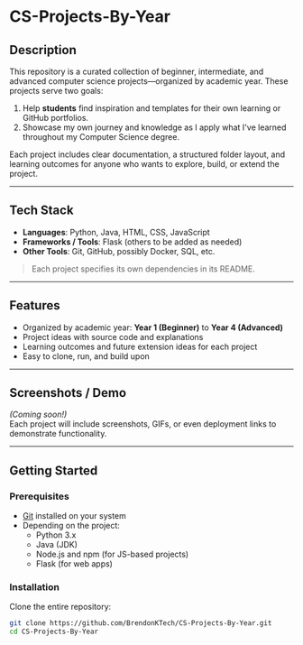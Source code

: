 # CS-Projects-By-Year

## Description  
This repository is a curated collection of beginner, intermediate, and advanced computer science projects—organized by academic year. These projects serve two goals:

1. Help **students** find inspiration and templates for their own learning or GitHub portfolios.
2. Showcase my own journey and knowledge as I apply what I've learned throughout my Computer Science degree.

Each project includes clear documentation, a structured folder layout, and learning outcomes for anyone who wants to explore, build, or extend the project.

---

## Tech Stack  
- **Languages**: Python, Java, HTML, CSS, JavaScript  
- **Frameworks / Tools**: Flask (others to be added as needed)  
- **Other Tools**: Git, GitHub, possibly Docker, SQL, etc.

> Each project specifies its own dependencies in its README.

---

## Features  
- Organized by academic year: **Year 1 (Beginner)** to **Year 4 (Advanced)**
- Project ideas with source code and explanations
- Learning outcomes and future extension ideas for each project
- Easy to clone, run, and build upon

---

## Screenshots / Demo  
*(Coming soon!)*  
Each project will include screenshots, GIFs, or even deployment links to demonstrate functionality.

---

## Getting Started  

### Prerequisites  
- [Git](https://git-scm.com/downloads) installed on your system  
- Depending on the project:
  - Python 3.x
  - Java (JDK)
  - Node.js and npm (for JS-based projects)
  - Flask (for web apps)

### Installation  

Clone the entire repository:

```bash
git clone https://github.com/BrendonKTech/CS-Projects-By-Year.git  
cd CS-Projects-By-Year
